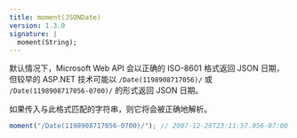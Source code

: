 ```yaml
---
title: moment(JSONDate)
version: 1.3.0
signature: |
  moment(String);
---
```



默认情况下，Microsoft Web API 会以正确的 ISO-8601 格式返回 JSON 日期，但较早的 ASP.NET 技术可能以 `/Date(1198908717056)/` 或 `/Date(1198908717056-0700)/` 的形式返回 JSON 日期。

如果传入与此格式匹配的字符串，则它将会被正确地解析。

```javascript
moment("/Date(1198908717056-0700)/"); // 2007-12-28T23:11:57.056-07:00
```
